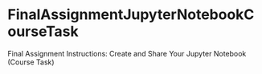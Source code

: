 # FinalAssignmentJupyterNotebookCourseTask
Final Assignment Instructions: Create and Share Your Jupyter Notebook (Course Task)
